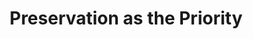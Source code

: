 ---
abstract: null
creators:
- Burland, Tamsin
- Stokes, Paul
date: null
document_url: https://services.phaidra.univie.ac.at/api/object/o:1424813/download
grand_parent: iPRES
institutions:
- Jisc
keywords: []
landing_page_url: https://phaidra.univie.ac.at/o:1424813
language: eng
layout: publication
license: All rights reserved
notes_url: null
parent: iPRES 2021
presentation_url: null
size: 120341
source_name: iPRES
title: Preservation as the Priority
type: lightning talk
year: 2021
---
